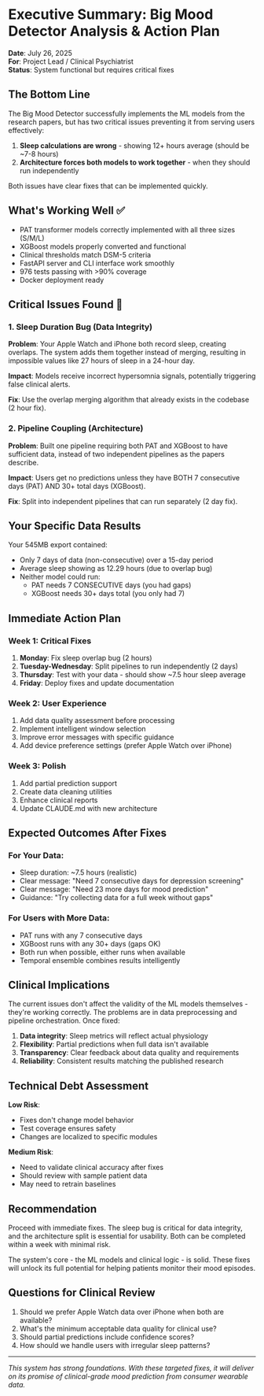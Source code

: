 # Executive Summary: Big Mood Detector Analysis & Action Plan

**Date**: July 26, 2025  
**For**: Project Lead / Clinical Psychiatrist  
**Status**: System functional but requires critical fixes

## The Bottom Line

The Big Mood Detector successfully implements the ML models from the research papers, but has two critical issues preventing it from serving users effectively:

1. **Sleep calculations are wrong** - showing 12+ hours average (should be ~7-8 hours)
2. **Architecture forces both models to work together** - when they should run independently

Both issues have clear fixes that can be implemented quickly.

## What's Working Well ✅

- PAT transformer models correctly implemented with all three sizes (S/M/L)
- XGBoost models properly converted and functional
- Clinical thresholds match DSM-5 criteria
- FastAPI server and CLI interface work smoothly
- 976 tests passing with >90% coverage
- Docker deployment ready

## Critical Issues Found 🔴

### 1. Sleep Duration Bug (Data Integrity)
**Problem**: Your Apple Watch and iPhone both record sleep, creating overlaps. The system adds them together instead of merging, resulting in impossible values like 27 hours of sleep in a 24-hour day.

**Impact**: Models receive incorrect hypersomnia signals, potentially triggering false clinical alerts.

**Fix**: Use the overlap merging algorithm that already exists in the codebase (2 hour fix).

### 2. Pipeline Coupling (Architecture)
**Problem**: Built one pipeline requiring both PAT and XGBoost to have sufficient data, instead of two independent pipelines as the papers describe.

**Impact**: Users get no predictions unless they have BOTH 7 consecutive days (PAT) AND 30+ total days (XGBoost).

**Fix**: Split into independent pipelines that can run separately (2 day fix).

## Your Specific Data Results

Your 545MB export contained:
- Only 7 days of data (non-consecutive) over a 15-day period
- Average sleep showing as 12.29 hours (due to overlap bug)
- Neither model could run:
  - PAT needs 7 CONSECUTIVE days (you had gaps)
  - XGBoost needs 30+ days total (you only had 7)

## Immediate Action Plan

### Week 1: Critical Fixes
1. **Monday**: Fix sleep overlap bug (2 hours)
2. **Tuesday-Wednesday**: Split pipelines to run independently (2 days)
3. **Thursday**: Test with your data - should show ~7.5 hour sleep average
4. **Friday**: Deploy fixes and update documentation

### Week 2: User Experience
1. Add data quality assessment before processing
2. Implement intelligent window selection
3. Improve error messages with specific guidance
4. Add device preference settings (prefer Apple Watch over iPhone)

### Week 3: Polish
1. Add partial prediction support
2. Create data cleaning utilities
3. Enhance clinical reports
4. Update CLAUDE.md with new architecture

## Expected Outcomes After Fixes

### For Your Data:
- Sleep duration: ~7.5 hours (realistic)
- Clear message: "Need 7 consecutive days for depression screening"
- Clear message: "Need 23 more days for mood prediction"
- Guidance: "Try collecting data for a full week without gaps"

### For Users with More Data:
- PAT runs with any 7 consecutive days
- XGBoost runs with any 30+ days (gaps OK)
- Both run when possible, either runs when available
- Temporal ensemble combines results intelligently

## Clinical Implications

The current issues don't affect the validity of the ML models themselves - they're working correctly. The problems are in data preprocessing and pipeline orchestration. Once fixed:

1. **Data integrity**: Sleep metrics will reflect actual physiology
2. **Flexibility**: Partial predictions when full data isn't available
3. **Transparency**: Clear feedback about data quality and requirements
4. **Reliability**: Consistent results matching the published research

## Technical Debt Assessment

**Low Risk**:
- Fixes don't change model behavior
- Test coverage ensures safety
- Changes are localized to specific modules

**Medium Risk**:
- Need to validate clinical accuracy after fixes
- Should review with sample patient data
- May need to retrain baselines

## Recommendation

Proceed with immediate fixes. The sleep bug is critical for data integrity, and the architecture split is essential for usability. Both can be completed within a week with minimal risk.

The system's core - the ML models and clinical logic - is solid. These fixes will unlock its full potential for helping patients monitor their mood episodes.

## Questions for Clinical Review

1. Should we prefer Apple Watch data over iPhone when both are available?
2. What's the minimum acceptable data quality for clinical use?
3. Should partial predictions include confidence scores?
4. How should we handle users with irregular sleep patterns?

---

*This system has strong foundations. With these targeted fixes, it will deliver on its promise of clinical-grade mood prediction from consumer wearable data.*